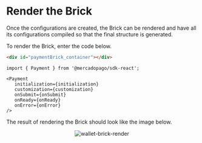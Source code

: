 # Render the Brick

Once the configurations are created, the Brick can be rendered and have all its configurations compiled so that the final structure is generated.

To render the Brick, enter the code below.

```html
<div id="paymentBrick_container"></div>
```

```react-jsx
import { Payment } from '@mercadopago/sdk-react';

<Payment
   initialization={initialization}
   customization={customization}
   onSubmit={onSubmit}
   onReady={onReady}
   onError={onError}
/>
```

The result of rendering the Brick should look like the image below.

<center>

![wallet-brick-render](checkout-bricks/wallet-brick-render-en.png)

</center>